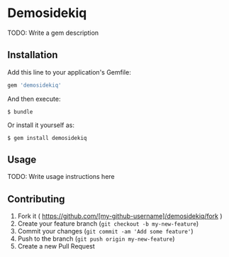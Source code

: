 # Demosidekiq

TODO: Write a gem description

## Installation

Add this line to your application's Gemfile:

```ruby
gem 'demosidekiq'
```

And then execute:

    $ bundle

Or install it yourself as:

    $ gem install demosidekiq

## Usage

TODO: Write usage instructions here

## Contributing

1. Fork it ( https://github.com/[my-github-username]/demosidekiq/fork )
2. Create your feature branch (`git checkout -b my-new-feature`)
3. Commit your changes (`git commit -am 'Add some feature'`)
4. Push to the branch (`git push origin my-new-feature`)
5. Create a new Pull Request
